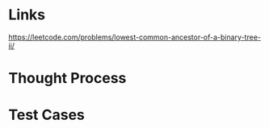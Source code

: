 # Links
https://leetcode.com/problems/lowest-common-ancestor-of-a-binary-tree-ii/

# Thought Process

# Test Cases

